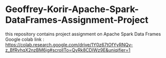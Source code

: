 # Geoffrey-Korir-Apache-Spark-DataFrames-Assignment-Project
this repository contains project assignment on Apache Spark Data Frames
Google colab link : https://colab.research.google.com/drive/1Y0z67tOfYyRNQv-z_BfRvhqX2nzBM6ig#scrollTo=QyRk8CDIWz9E&uniqifier=1
